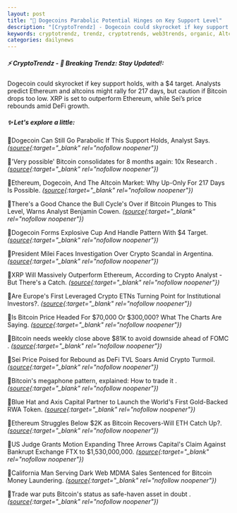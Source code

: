 ```yaml
---
layout: post
title: "🌇 Dogecoins Parabolic Potential Hinges on Key Support Level"
description: "[CryptoTrendz] - Dogecoin could skyrocket if key support holds, with a $4 target. Analysts predict Ethereum and altcoins might rally for 217 days, but caution if Bitcoin drops too low. XRP is set to outperform Ethereum, while Sei’s price rebounds amid DeFi growth."
keywords: cryptotrendz, trendz, cryptotrends, web3trends, organic, Altcoin, Bitcoin, Analyst, Crypto, FTX, ETH
categories: dailynews
---
```


##### ⚡ CryptoTrendz - 📌 *Breaking Trendz: Stay Updated!:*

Dogecoin could skyrocket if key support holds, with a $4 target. Analysts predict Ethereum and altcoins might rally for 217 days, but caution if Bitcoin drops too low. XRP is set to outperform Ethereum, while Sei’s price rebounds amid DeFi growth.

##### ✨ *Let's explore a little:*


🔹Dogecoin Can Still Go Parabolic If This Support Holds, Analyst Says. *([source](https://s.avyag.com/vqdi){:target="_blank" rel="nofollow noopener"})*

🔹'Very possible' Bitcoin consolidates for 8 months again: 10x Research . *([source](https://s.avyag.com/nut7){:target="_blank" rel="nofollow noopener"})*

🔹Ethereum, Dogecoin, And The Altcoin Market: Why Up-Only For 217 Days Is Possible. *([source](https://s.avyag.com/6179){:target="_blank" rel="nofollow noopener"})*

🔹There's a Good Chance the Bull Cycle's Over if Bitcoin Plunges to This Level, Warns Analyst Benjamin Cowen. *([source](https://s.avyag.com/xnqo){:target="_blank" rel="nofollow noopener"})*

🔹Dogecoin Forms Explosive Cup And Handle Pattern With $4 Target. *([source](https://s.avyag.com/2sxy){:target="_blank" rel="nofollow noopener"})*

🔹President Milei Faces Investigation Over Crypto Scandal in Argentina. *([source](https://s.avyag.com/5qlq){:target="_blank" rel="nofollow noopener"})*

🔹XRP Will Massively Outperform Ethereum, According to Crypto Analyst - But There's a Catch. *([source](https://s.avyag.com/pvlt){:target="_blank" rel="nofollow noopener"})*

🔹Are Europe's First Leveraged Crypto ETNs Turning Point for Institutional Investors?. *([source](https://s.avyag.com/7eus){:target="_blank" rel="nofollow noopener"})*

🔹Is Bitcoin Price Headed For $70,000 Or $300,000? What The Charts Are Saying. *([source](https://s.avyag.com/i9rq){:target="_blank" rel="nofollow noopener"})*

🔹Bitcoin needs weekly close above $81K to avoid downside ahead of FOMC . *([source](https://s.avyag.com/sst3){:target="_blank" rel="nofollow noopener"})*

🔹Sei Price Poised for Rebound as DeFi TVL Soars Amid Crypto Turmoil. *([source](https://s.avyag.com/lkkw){:target="_blank" rel="nofollow noopener"})*

🔹Bitcoin's megaphone pattern, explained: How to trade it . *([source](https://s.avyag.com/usvg){:target="_blank" rel="nofollow noopener"})*

🔹Blue Hat and Axis Capital Partner to Launch the World's First Gold-Backed RWA Token. *([source](https://s.avyag.com/ba6x){:target="_blank" rel="nofollow noopener"})*

🔹Ethereum Struggles Below $2K as Bitcoin Recovers-Will ETH Catch Up?. *([source](https://s.avyag.com/8347){:target="_blank" rel="nofollow noopener"})*

🔹US Judge Grants Motion Expanding Three Arrows Capital's Claim Against Bankrupt Exchange FTX to $1,530,000,000. *([source](https://s.avyag.com/oepf){:target="_blank" rel="nofollow noopener"})*

🔹California Man Serving Dark Web MDMA Sales Sentenced for Bitcoin Money Laundering. *([source](https://s.avyag.com/raew){:target="_blank" rel="nofollow noopener"})*

🔹Trade war puts Bitcoin's status as safe-haven asset in doubt . *([source](https://s.avyag.com/0fi3){:target="_blank" rel="nofollow noopener"})*
